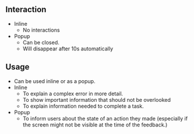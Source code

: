 ## Interaction

* Inline
    * No interactions
* Popup
    * Can be closed.
    * Will disappear after 10s automatically

## Usage

* Can be used inline or as a popup.
* Inline
    * To explain a complex error in more detail.
    * To show important information that should not be overlooked
    * To explain information needed to complete a task.
* Popup
    * To inform users about the state of an action they made (especially if the screen might not be visible at the time
      of the feedback.)
